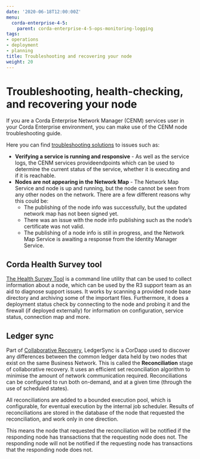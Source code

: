 ```yaml
---
date: '2020-06-18T12:00:00Z'
menu:
  corda-enterprise-4-5:
    parent: corda-enterprise-4-5-ops-monitoring-logging
tags:
- operations
- deployment
- planning
title: Troubleshooting and recovering your node
weight: 20
---
```

# Troubleshooting, health-checking, and recovering your node

If you are a Corda Enterprise Network Manager (CENM) services user in your Corda Enterprise environment, you can make use of the CENM node troubleshooting guide.

Here you can find [troubleshooting solutions](../../../../../../../en/platform/corda/1.3/cenm/troubleshooting-common-issuesmd) to issues such as:

* **Verifying a service is running and responsive** - As well as the service logs, the CENM services provideendpoints which can be used to determine the current status of the service, whether it is executing and if it is reachable.
* **Nodes are not appearing in the Network Map** - The Network Map Service and node is up and running, but the node cannot be seen from any other nodes on the network. There are a few different reasons why this could be:
    * The publishing of the node info was successfully, but the updated network map has not been signed yet.
    * There was an issue with the node info publishing such as the node’s certificate was not valid.
    * The publishing of a node info is still in progress, and the Network Map Service is awaiting a response from the
    Identity Manager Service.


## Corda Health Survey tool

[The Health Survey Tool](../../health-survey.md) is a command line utility that can be used to collect information about a node, which can be used by the R3 support team as an aid to diagnose support issues. It works by scanning a provided node base directory and archiving some of the important files. Furthermore, it does a deployment status check by connecting to the node and probing it and the firewall (if deployed externally) for information on configuration, service status, connection map and more.

## Ledger sync

Part of [Collaborative Recovery](../../node/collaborative-recovery/introduction-cr.md), LedgerSync is a CorDapp used to discover any differences between the common ledger data held by two nodes that exist on the same Business Network. This is called the **Reconciliation** stage of collaborative recovery. It uses an efficient set reconciliation algorithm to minimise the amount of network communication required. Reconciliations can be configured to run both on-demand, and at a given time (through the use of scheduled states).

All reconciliations are added to a bounded execution pool, which is configurable, for eventual execution by the internal job scheduler. Results of reconciliations are stored in the database of the node that requested the reconciliation, and work only in one direction.

This means the node that requested the reconciliation will be notified if the responding node has transactions that the requesting node does not. The responding node will not be notified if the requesting node has transactions that the responding node does not.
